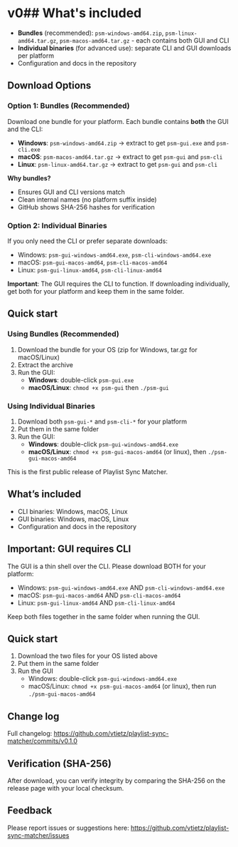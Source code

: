 # v0## What's included
- **Bundles** (recommended): `psm-windows-amd64.zip`, `psm-linux-amd64.tar.gz`, `psm-macos-amd64.tar.gz` - each contains both GUI and CLI
- **Individual binaries** (for advanced use): separate CLI and GUI downloads per platform
- Configuration and docs in the repository

## Download Options

### Option 1: Bundles (Recommended)
Download one bundle for your platform. Each bundle contains **both** the GUI and the CLI:

- **Windows**: `psm-windows-amd64.zip` → extract to get `psm-gui.exe` and `psm-cli.exe`
- **macOS**: `psm-macos-amd64.tar.gz` → extract to get `psm-gui` and `psm-cli`
- **Linux**: `psm-linux-amd64.tar.gz` → extract to get `psm-gui` and `psm-cli`

**Why bundles?**
- Ensures GUI and CLI versions match
- Clean internal names (no platform suffix inside)
- GitHub shows SHA-256 hashes for verification

### Option 2: Individual Binaries
If you only need the CLI or prefer separate downloads:
- Windows: `psm-gui-windows-amd64.exe`, `psm-cli-windows-amd64.exe`
- macOS: `psm-gui-macos-amd64`, `psm-cli-macos-amd64`
- Linux: `psm-gui-linux-amd64`, `psm-cli-linux-amd64`

**Important**: The GUI requires the CLI to function. If downloading individually, get both for your platform and keep them in the same folder.

## Quick start

### Using Bundles (Recommended)
1) Download the bundle for your OS (zip for Windows, tar.gz for macOS/Linux)
2) Extract the archive
3) Run the GUI:
   - **Windows**: double-click `psm-gui.exe`
   - **macOS/Linux**: `chmod +x psm-gui` then `./psm-gui`

### Using Individual Binaries
1) Download both `psm-gui-*` and `psm-cli-*` for your platform
2) Put them in the same folder
3) Run the GUI:
   - **Windows**: double-click `psm-gui-windows-amd64.exe`
   - **macOS/Linux**: `chmod +x psm-gui-macos-amd64` (or linux), then `./psm-gui-macos-amd64`

This is the first public release of Playlist Sync Matcher.

## What’s included
- CLI binaries: Windows, macOS, Linux
- GUI binaries: Windows, macOS, Linux
- Configuration and docs in the repository

## Important: GUI requires CLI
The GUI is a thin shell over the CLI. Please download BOTH for your platform:
- Windows: `psm-gui-windows-amd64.exe` AND `psm-cli-windows-amd64.exe`
- macOS: `psm-gui-macos-amd64` AND `psm-cli-macos-amd64`
- Linux: `psm-gui-linux-amd64` AND `psm-cli-linux-amd64`

Keep both files together in the same folder when running the GUI.

## Quick start
1) Download the two files for your OS listed above
2) Put them in the same folder
3) Run the GUI
   - Windows: double-click `psm-gui-windows-amd64.exe`
   - macOS/Linux: `chmod +x psm-gui-macos-amd64` (or linux), then run `./psm-gui-macos-amd64`

## Change log
Full changelog: https://github.com/vtietz/playlist-sync-matcher/commits/v0.1.0

## Verification (SHA-256)
After download, you can verify integrity by comparing the SHA-256 on the release page with your local checksum.

## Feedback
Please report issues or suggestions here: https://github.com/vtietz/playlist-sync-matcher/issues